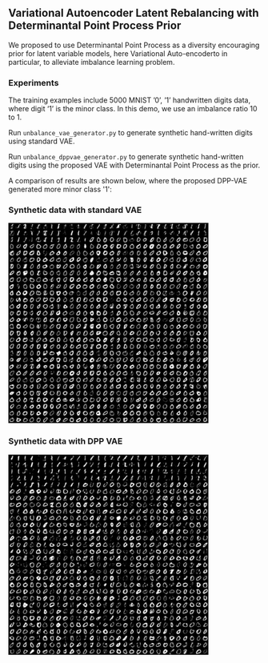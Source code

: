 ## Variational Autoencoder Latent Rebalancing with Determinantal Point Process Prior

We proposed to use Determinantal Point Process as a diversity encouraging prior for latent variable models, here Variational Auto-encoderto in particular, to alleviate imbalance learning problem.

### Experiments ###

The training examples include 5000 MNIST ’0’, ’1’ handwritten digits data, where digit ‘1’ is the minor class. In this demo, we use an imbalance ratio 10 to 1.

Run `unbalance_vae_generator.py` to generate synthetic hand-written digits using standard VAE.

Run `unbalance_dppvae_generator.py` to generate synthetic hand-written digits using the proposed VAE with Determinantal Point Process as the prior.

A comparison of results are shown below, where the proposed DPP-VAE generated more minor class '1':

### Synthetic data with standard VAE ###

<img src="https://github.com/tianc01/dpp-vae/blob/master/results/random01_epoch500_10to1/ordered_all_images.jpg" width="400" />

### Synthetic data with DPP VAE ###

<img src="https://github.com/tianc01/dpp-vae/blob/master/results/random01_dpp_epoch500_10to1/ordered_all_images.jpg" width="400" />
